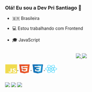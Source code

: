 ### Olá! Eu sou a Dev Pri Santiago 👋

- 🇧🇷 Brasileira
- 💻 Estou trabalhando com Frontend
- 🎓 JavaScript

  ##
  
<div align="center">
  <a href="https://github.com/pripsantiago">
  <img height="180em" src="https://github-readme-stats.vercel.app/api?username=pripsantiago&show_icons=true&theme=radical&include_all_commits=true&count_private=true"/>
  <img height="180em" src="https://github-readme-stats.vercel.app/api/top-langs/?username=pripsantiago&layout=compact&langs_count=7&theme=radical"/>
</div>

  <div style="display: inline_block"><br>
  <img align="center" alt="pri-Js" height="30" width="40" src="https://raw.githubusercontent.com/devicons/devicon/master/icons/javascript/javascript-plain.svg">
  <img align="center" alt="pri-HTML" height="30" width="40" src="https://raw.githubusercontent.com/devicons/devicon/master/icons/html5/html5-original.svg">
  <img align="center" alt="pri-CSS" height="30" width="40" src="https://raw.githubusercontent.com/devicons/devicon/master/icons/css3/css3-original.svg">
  <img align="center" alt="pri-React" height="30" width="40" src="https://raw.githubusercontent.com/devicons/devicon/master/icons/react/react-original.svg">
  
   
  </div>
  
  ##
  
   
  <a href="https://instagram.com/pripsantiago" target="_blank"><img src="https://img.shields.io/badge/-Instagram-%23E4405F?style=for-the-badge&logo=instagram&logoColor=white" target="_blank"></a>
  <a href = "mailto:pripsantiago@gmail.com"><img src="https://img.shields.io/badge/-Gmail-%23333?style=for-the-badge&logo=gmail&logoColor=white" target="_blank"></a>
  <a href="https://www.linkedin.com/in/pripsantiago" target="_blank"><img src="https://img.shields.io/badge/-LinkedIn-%230077B5?style=for-the-badge&logo=linkedin&logoColor=white" target="_blank"></a> 
